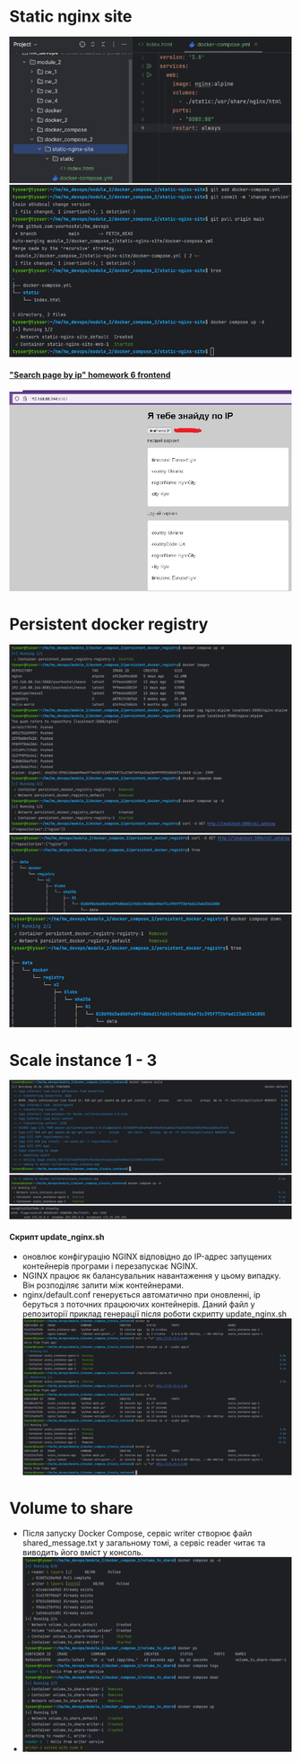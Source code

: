 # Static nginx site
![static-nginx-site_1.jpg](screenshots%2Fstatic-nginx-site_1.jpg)
![static-nginx-site_2.jpg](screenshots%2Fstatic-nginx-site_2.jpg)
#### ["Search page by ip" homework 6 frontend](https://gitlab.com/yourhostel.ua/homework_advanced_js/-/tree/main/homework6-async-await)
![static-nginx-site_3.jpg](screenshots%2Fstatic-nginx-site_3.jpg)
# Persistent docker registry
![persistent_docker_registry_1.jpg](screenshots%2Fpersistent_docker_registry_1.jpg)
![persistent_docker_registry_2.jpg](screenshots%2Fpersistent_docker_registry_2.jpg)
![persistent_docker_registry_3.jpg](screenshots%2Fpersistent_docker_registry_3.jpg)
# Scale instance 1 - 3
![scale_instance_1.jpg](screenshots%2Fscale_instance_1.jpg)
![scale_instance_2.jpg](screenshots%2Fscale_instance_2.jpg)
![scale_instance_3.jpg](screenshots%2Fscale_instance_3.jpg)
####  Cкрипт update_nginx.sh 
 - оновлює конфігурацію NGINX відповідно до IP-адрес запущених контейнерів програми і перезапускає NGINX.
 - NGINX працює як балансувальник навантаження у цьому випадку. Він розподіляє запити між контейнерами.
 - nginx/default.conf генерується автоматично при оновленні, ip беруться з поточних працюючих контейнерів. Даний файл у репозиторії приклад генерації після роботи скрипту update_nginx.sh
![scale_instance_4.jpg](screenshots%2Fscale_instance_4.jpg)
# Volume to share
- Після запуску Docker Compose, сервіс writer створює файл shared_message.txt у загальному томі, а сервіс reader читає та виводить його вміст у консоль.
- ![volume_to_share.jpg](screenshots%2Fvolume_to_share.jpg)
